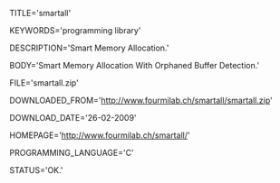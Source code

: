 
TITLE='smartall'

KEYWORDS='programming library'

DESCRIPTION='Smart Memory Allocation.'

BODY='Smart Memory Allocation With Orphaned Buffer Detection.'

FILE='smartall.zip'

DOWNLOADED_FROM='http://www.fourmilab.ch/smartall/smartall.zip'

DOWNLOAD_DATE='26-02-2009'

HOMEPAGE='http://www.fourmilab.ch/smartall/'

PROGRAMMING_LANGUAGE='C'

STATUS='OK.'